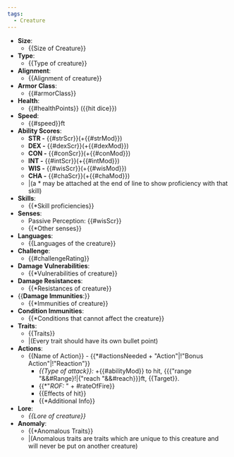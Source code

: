 ```yaml
---
tags:
  - Creature
---
```

- **Size**:
	- {{Size of Creature}}
- **Type**:
	- {{Type of creature}}
- **Alignment**:
	- {{Alignment of creature}}
- **Armor Class**:
	- {{#armorClass}}
- **Health**:
	- {{#healthPoints}} ({{hit dice}})
- **Speed**:
	- {{#speed}}ft
- **Ability Scores**:
	- **STR -** {{#strScr}}(+{{#strMod}})
	- **DEX -** {{#dexScr}}(+{{#dexMod}})
	- **CON -** {{#conScr}}(+{{#conMod}})
	- **INT -** {{#intScr}}(+{{#intMod}})
	- **WIS -** {{#wisScr}}(+{{#wisMod}})
	- **CHA -** {{#chaScr}}(+{{#chaMod}})
	-  |(a \* may be attached at the end of line to show proficiency with that skill)
- **Skills**:
	- {{\*Skill proficiencies}}
- **Senses**:
	- Passive Perception: {{#wisScr}}
	- {{\*Other senses}}
- **Languages**:
	- {{Languages of the creature}}
- **Challenge**:
	- {{#challengeRating}}
- **Damage Vulnerabilities**:
	- {{\*Vulnerabilities of creature}}
- **Damage Resistances**:
	- {{\*Resistances of creature}}
- {{**Damage Immunities**:}}
	- {{\*Immunities of creature}}
- **Condition Immunities**:
	- {{\*Conditions that cannot affect the creature}}
- **Traits**:
	- {{Traits}}
	- |(Every trait should have its own bullet point)
- **Actions**:
	- {{Name of Action}} - {{\*#actionsNeeded + "Action"|!"Bonus Action"|!"Reaction"}}
		- *{{Type of attack}}:* +{{#abilityMod}} to hit,  {{{"range "&&#Range}!|{"reach "&&#reach}}}ft, {{Target}}.
		- {{\*"*ROF:* " + \#rateOfFire}}
		- {{Effects of hit}}
		- {{\*Additional Info}}
- **Lore**:
	- *{{Lore of creature}}*
- **Anomaly**:
	- {{\*Anomalous Traits}}
	- |(Anomalous traits are traits which are unique to this creature and will never be put on another creature)